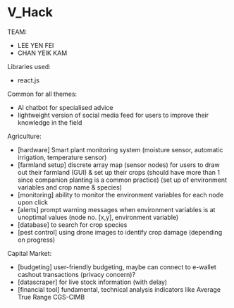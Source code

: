 # V_Hack
TEAM:
- LEE YEN FEI
- CHAN YEIK KAM

Libraries used:
- react.js

Common for all themes:
- AI chatbot for specialised advice
- lightweight version of social media feed for users to improve their knowledge in the field

Agriculture:
- [hardware] Smart plant monitoring system (moisture sensor, automatic irrigation, temperature sensor)
- [farmland setup] discrete array map (sensor nodes) for users to draw out their farmland (GUI) & set up their crops (should have more than 1 since companion planting is a common practice) (set up of environment variables and crop name & species)
- [monitoring] ability to monitor the environment variables for each node upon click
- [alerts] prompt warning messages when environment variables is at unoptimal values (node no. [x,y], environment variable)
- [database] to search for crop species
- [pest control] using drone images to identify crop damage (depending on progress)

Capital Market:
- [budgeting] user-friendly budgeting, maybe can connect to e-wallet cashout transactions (privacy concern)?
- [datascraper] for live stock information (with delay)
- [financial tool] fundamental, technical analysis indicators like Average True Range CGS-CIMB
